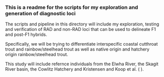 ### This is a readme for the scripts for my exploration and generation of diagnostic loci 
The scripts and pipeline in this directory will include my exploration, testing and verification of RAD and non-RAD loci that can be used to delineate F1 and post-F1 hybrids.

Specifically, we will be trying to differentiate interspecific coastal cutthroat trout and rainbow/steelhead trout as well as native origin and hatchery origin rainbow/steelhead trout.

This study will include refernce individuals from the Elwha River, the Skagit River basin, the Cowlitz Hatchery and Kristensen and Koop et al. ( ).
